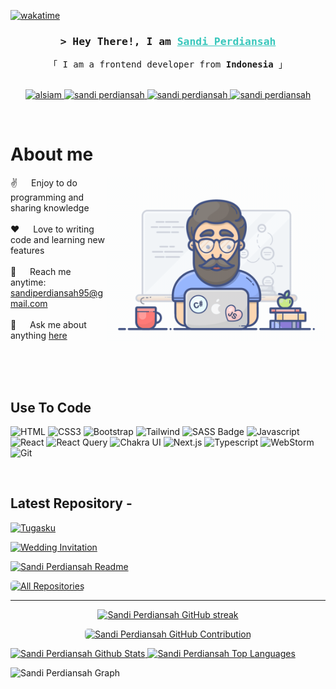 [![wakatime](https://wakatime.com/badge/user/f141defe-4ab4-412a-9268-a99cc646a38f.svg)](https://wakatime.com/@f141defe-4ab4-412a-9268-a99cc646a38f)

<!-- Intro  -->
<h3 align="center">
  <samp>&gt; Hey There!, I am
    <b><a target="_blank" href="https://alsiam.com" style="color: #38c7bc;">Sandi Perdiansah</a></b>
  </samp>
</h3>

<p align="center"> 
  <samp>
    「 I am a frontend developer from <b>Indonesia</b> 」
    <br>
    <br>
  </samp>
</p>

<p align="center">
 <a href="https://alsiam.com" target="blank">
  <img src="https://img.shields.io/badge/Website-DC143C?style=for-the-badge&logo=medium&logoColor=white" alt="alsiam" />
 </a>
 <a href="https://linkedin.com/in/sandi-perdiansah" target="_blank">
  <img src="https://img.shields.io/badge/LinkedIn-0077B5?style=for-the-badge&logo=linkedin&logoColor=white" 
alt="sandi perdiansah"/>
 </a>
 <a href="https://instagram.com/sandiperdiansah_" target="_blank">
  <img src="https://img.shields.io/badge/Instagram-fe4164?style=for-the-badge&logo=instagram&logoColor=white" 
alt="sandi perdiansah" />
 </a> 
 <a href="https://facebook.com/sdprdh" target="_blank">
  <img src="https://img.shields.io/badge/Facebook-20BEFF?&style=for-the-badge&logo=facebook&logoColor=white" 
alt="sandi perdiansah"  />
  </a> 
</p>
<br />

<!-- About Section -->
 # About me
 
<p>
 <img align="right" width="350" src="./assets/programmer.gif" alt="programmer gif" />
  
 ✌️ &emsp; Enjoy to do programming and sharing knowledge <br/><br/>
 ❤️ &emsp; Love to writing code and learning new features<br/><br/>
 📧 &emsp; Reach me anytime: sandiperdiansah95@gmail.com<br/><br/>
  💬 &emsp; Ask me about anything [here](https://github.com/sandiperdiansah/sandiperdiansah/issues)
</p>

<br/>
<br/>
<br/>

## Use To Code

![HTML](https://img.shields.io/badge/HTML5-E34F26?style=for-the-badge&logo=html5&logoColor=white)
![CSS3](https://img.shields.io/badge/CSS3-1572B6?style=for-the-badge&logo=css3&logoColor=white)
![Bootstrap](https://img.shields.io/badge/Bootstrap-563D7C?style=for-the-badge&logo=bootstrap&logoColor=white)
![Tailwind](https://img.shields.io/badge/Tailwind_CSS-092749?style=for-the-badge&logo=tailwindcss&logoColor=06B6D4&labelColor=000000)
![SASS Badge](https://img.shields.io/badge/Sass-CC6699?style=for-the-badge&logo=sass&logoColor=white)
![Javascript](https://img.shields.io/badge/Javascript-F0DB4F?style=for-the-badge&labelColor=black&logo=javascript&logoColor=F0DB4F)
![React](https://img.shields.io/badge/-React-61DBFB?style=for-the-badge&labelColor=black&logo=react&logoColor=61DBFB)
![React Query](https://img.shields.io/badge/-React_Query-FF4154?style=for-the-badge&logo=react%20query&logoColor=white)
![Chakra UI](https://img.shields.io/badge/chakra--ui-black?logo=chakraui&style=for-the-badge&logoColor=%2342c8c0&color=white)
![Next.js](https://img.shields.io/badge/next.js-000000?style=for-the-badge&logo=nextdotjs&logoColor=white)
![Typescript](https://img.shields.io/badge/Typescript-007acc?style=for-the-badge&labelColor=black&logo=typescript&logoColor=007acc)
![WebStorm](https://img.shields.io/badge/WebStorm-000000?style=for-the-badge&logo=webstorm&logoColor=white&labelColor=2C2B5C)
![Git](https://img.shields.io/badge/Git-F05032?style=for-the-badge&logo=git&logoColor=white)

<br/>

## Latest Repository -
[![Tugasku](https://github-readme-stats.vercel.app/api/pin/?username=sandiperdiansah&repo=tugasku&border_color=38c7bc&bg_color=0D1117&title_color=C9D1D9&text_color=8B949E&icon_color=7F3FBF)](https://github.com/sandiperdiansah/tugasku)

[![Wedding Invitation](https://github-readme-stats.vercel.app/api/pin/?username=sandiperdiansah&repo=undangan_pernikahan&border_color=38c7bc&bg_color=0D1117&title_color=C9D1D9&text_color=8B949E&icon_color=7F3FBF)](https://github.com/sandiperdiansah/undangan_pernikahan)

[![Sandi Perdiansah Readme](https://github-readme-stats.vercel.app/api/pin/?username=sandiperdiansah&repo=sandiperdiansah&border_color=38c7bc&bg_color=0D1117&title_color=C9D1D9&text_color=8B949E&icon_color=7F3FBF)](https://github.com/sandiperdiansah/sandiperdiansah)

<p align="left">
  <a href="https://github.com/sandiperdiansah?tab=repositories" target="_blank">
    <img alt="All Repositories" title="All Repositories" src="https://img.shields.io/badge/-All%20Repos-38c7bc?style=for-the-badge&logo=koding&logoColor=white" style="border-radius: 5px;"/>
  </a>
</p>

<hr/>

<p align="center">
  <a href="https://github.com/sandiperdiansah">
    <img src="https://github-readme-streak-stats.herokuapp.com/?user=sandiperdiansah&theme=radical&border=38c7bc&background=0D1117" alt="Sandi Perdiansah GitHub streak"/>
  </a>
</p>

<p align="center">
  <a href="https://github.com/sandiperdiansah">
    <img src="https://github-profile-summary-cards.vercel.app/api/cards/profile-details?username=sandiperdiansah&theme=radical&bg_color=0D1117" alt="Sandi Perdiansah GitHub Contribution" style="border-radius: 5px;">
  </a>
</p>

<a href="https://github.com/sandiperdiansah">
  <img alt="Sandi Perdiansah Github Stats" src="https://denvercoder1-github-readme-stats.vercel.app/api?username=sandiperdiansah&show_icons=true&count_private=true&theme=react&border_color=38c7bc&bg_color=0D1117&title_color=F85D7F&icon_color=F8D866" height="192px" width="49.5%"/>
</a>
<a href="https://github.com/sandiperdiansah">
  <img alt="Sandi Perdiansah Top Languages" src="https://denvercoder1-github-readme-stats.vercel.app/api/top-langs/?username=sandiperdiansah&langs_count=8&layout=compact&theme=react&border_color=38c7bc&bg_color=0D1117&title_color=F85D7F&icon_color=F8D866" height="192px" width="49.5%"/>
</a>

![Sandi Perdiansah Graph](https://github-readme-activity-graph.vercel.app/graph?username=sandiperdiansah&custom_title=Sandi%20Perdiansah's%20GitHub%20Activity%20Graph&bg_color=0D1117&color=7F3FBF&line=7F3FBF&point=7F3FBF&area_color=FFFFFF&title_color=FFFFFF&area=true)